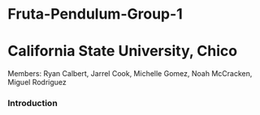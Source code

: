 # Fruta-Pendulum-Group-1
# California State University, Chico 

Members: Ryan Calbert, Jarrel Cook, Michelle Gomez, Noah McCracken, Miguel Rodriguez 

### Introduction 
<br/>
